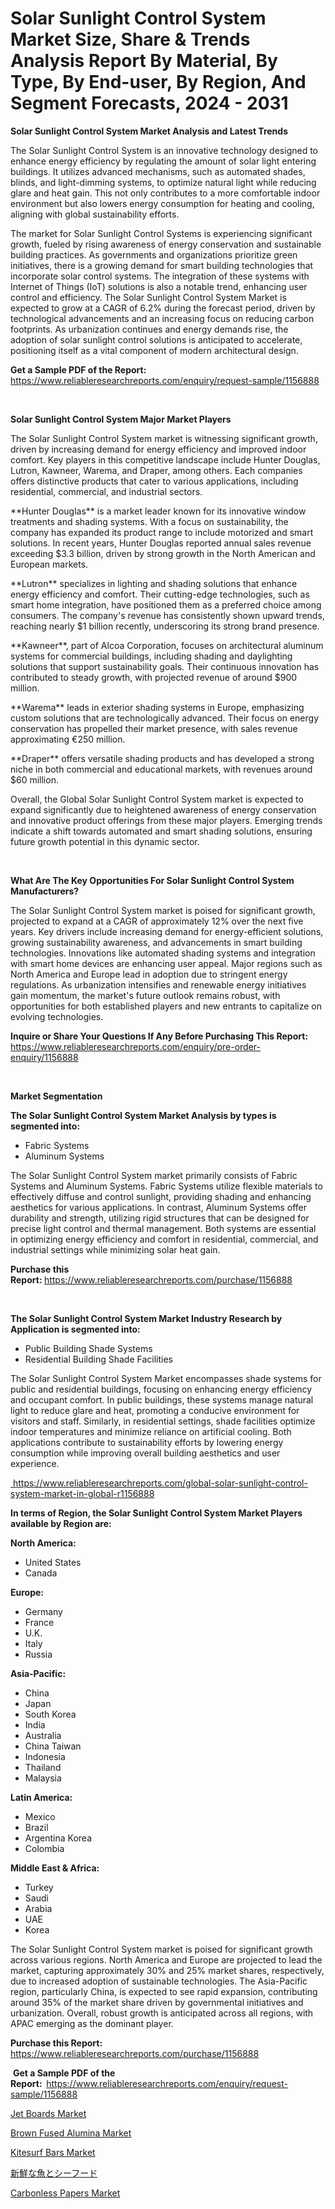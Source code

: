 <p><h1>Solar Sunlight Control System Market Size, Share & Trends Analysis Report By Material, By Type, By End-user, By Region, And Segment Forecasts, 2024 - 2031</h1></p><p><strong>Solar Sunlight Control System Market Analysis and Latest Trends</strong></p>
<p><p>The Solar Sunlight Control System is an innovative technology designed to enhance energy efficiency by regulating the amount of solar light entering buildings. It utilizes advanced mechanisms, such as automated shades, blinds, and light-dimming systems, to optimize natural light while reducing glare and heat gain. This not only contributes to a more comfortable indoor environment but also lowers energy consumption for heating and cooling, aligning with global sustainability efforts.</p><p>The market for Solar Sunlight Control Systems is experiencing significant growth, fueled by rising awareness of energy conservation and sustainable building practices. As governments and organizations prioritize green initiatives, there is a growing demand for smart building technologies that incorporate solar control systems. The integration of these systems with Internet of Things (IoT) solutions is also a notable trend, enhancing user control and efficiency. The Solar Sunlight Control System Market is expected to grow at a CAGR of 6.2% during the forecast period, driven by technological advancements and an increasing focus on reducing carbon footprints. As urbanization continues and energy demands rise, the adoption of solar sunlight control solutions is anticipated to accelerate, positioning itself as a vital component of modern architectural design.</p></p>
<p><strong>Get a Sample PDF of the Report:&nbsp;</strong> <a href="https://www.reliableresearchreports.com/enquiry/request-sample/1156888">https://www.reliableresearchreports.com/enquiry/request-sample/1156888</a></p>
<p>&nbsp;</p>
<p><strong>Solar Sunlight Control System Major Market Players</strong></p>
<p><p>The Solar Sunlight Control System market is witnessing significant growth, driven by increasing demand for energy efficiency and improved indoor comfort. Key players in this competitive landscape include Hunter Douglas, Lutron, Kawneer, Warema, and Draper, among others. Each companies offers distinctive products that cater to various applications, including residential, commercial, and industrial sectors.</p><p>**Hunter Douglas** is a market leader known for its innovative window treatments and shading systems. With a focus on sustainability, the company has expanded its product range to include motorized and smart solutions. In recent years, Hunter Douglas reported annual sales revenue exceeding $3.3 billion, driven by strong growth in the North American and European markets. </p><p>**Lutron** specializes in lighting and shading solutions that enhance energy efficiency and comfort. Their cutting-edge technologies, such as smart home integration, have positioned them as a preferred choice among consumers. The company's revenue has consistently shown upward trends, reaching nearly $1 billion recently, underscoring its strong brand presence.</p><p>**Kawneer**, part of Alcoa Corporation, focuses on architectural aluminum systems for commercial buildings, including shading and daylighting solutions that support sustainability goals. Their continuous innovation has contributed to steady growth, with projected revenue of around $900 million.</p><p>**Warema** leads in exterior shading systems in Europe, emphasizing custom solutions that are technologically advanced. Their focus on energy conservation has propelled their market presence, with sales revenue approximating €250 million.</p><p>**Draper** offers versatile shading products and has developed a strong niche in both commercial and educational markets, with revenues around $60 million. </p><p>Overall, the Global Solar Sunlight Control System market is expected to expand significantly due to heightened awareness of energy conservation and innovative product offerings from these major players. Emerging trends indicate a shift towards automated and smart shading solutions, ensuring future growth potential in this dynamic sector.</p></p>
<p>&nbsp;</p>
<p><strong>What Are The Key Opportunities For Solar Sunlight Control System Manufacturers?</strong></p>
<p><p>The Solar Sunlight Control System market is poised for significant growth, projected to expand at a CAGR of approximately 12% over the next five years. Key drivers include increasing demand for energy-efficient solutions, growing sustainability awareness, and advancements in smart building technologies. Innovations like automated shading systems and integration with smart home devices are enhancing user appeal. Major regions such as North America and Europe lead in adoption due to stringent energy regulations. As urbanization intensifies and renewable energy initiatives gain momentum, the market's future outlook remains robust, with opportunities for both established players and new entrants to capitalize on evolving technologies.</p></p>
<p><strong>Inquire or Share Your Questions If Any Before Purchasing This Report:</strong> <a href="https://www.reliableresearchreports.com/enquiry/pre-order-enquiry/1156888">https://www.reliableresearchreports.com/enquiry/pre-order-enquiry/1156888</a></p>
<p>&nbsp;</p>
<p><strong>Market Segmentation</strong></p>
<p><strong>The Solar Sunlight Control System Market Analysis by types is segmented into:</strong></p>
<p><ul><li>Fabric Systems</li><li>Aluminum Systems</li></ul></p>
<p><p>The Solar Sunlight Control System market primarily consists of Fabric Systems and Aluminum Systems. Fabric Systems utilize flexible materials to effectively diffuse and control sunlight, providing shading and enhancing aesthetics for various applications. In contrast, Aluminum Systems offer durability and strength, utilizing rigid structures that can be designed for precise light control and thermal management. Both systems are essential in optimizing energy efficiency and comfort in residential, commercial, and industrial settings while minimizing solar heat gain.</p></p>
<p><strong>Purchase this Report:&nbsp;</strong><a href="https://www.reliableresearchreports.com/purchase/1156888">https://www.reliableresearchreports.com/purchase/1156888</a></p>
<p>&nbsp;</p>
<p><strong>The Solar Sunlight Control System Market Industry Research by Application is segmented into:</strong></p>
<p><ul><li>Public Building Shade Systems</li><li>Residential Building Shade Facilities</li></ul></p>
<p><p>The Solar Sunlight Control System Market encompasses shade systems for public and residential buildings, focusing on enhancing energy efficiency and occupant comfort. In public buildings, these systems manage natural light to reduce glare and heat, promoting a conducive environment for visitors and staff. Similarly, in residential settings, shade facilities optimize indoor temperatures and minimize reliance on artificial cooling. Both applications contribute to sustainability efforts by lowering energy consumption while improving overall building aesthetics and user experience.</p></p>
<p><a href="https://www.reliableresearchreports.com/global-solar-sunlight-control-system-market-in-global-r1156888">&nbsp;https://www.reliableresearchreports.com/global-solar-sunlight-control-system-market-in-global-r1156888</a></p>
<p><strong>In terms of Region, the Solar Sunlight Control System Market Players available by Region are:</strong></p>
<p>
    <p> <strong> North America: </strong>
        <ul>
            <li>United States</li>
            <li>Canada</li>
        </ul>
        </p> 
    <p> <strong> Europe: </strong>
        <ul>
            <li>Germany</li>
            <li>France</li>
            <li>U.K.</li>
            <li>Italy</li>
            <li>Russia</li>
        </ul>
        </p> 
    <p> <strong> Asia-Pacific: </strong>
        <ul>
            <li>China</li>
            <li>Japan</li>
            <li>South Korea</li>
            <li>India</li>
            <li>Australia</li>
            <li>China Taiwan</li>
            <li>Indonesia</li>
            <li>Thailand</li>
            <li>Malaysia</li>
        </ul>
        </p> 
    <p> <strong> Latin America: </strong>
        <ul>
            <li>Mexico</li>
            <li>Brazil</li>
            <li>Argentina Korea</li>
            <li>Colombia</li>
        </ul>
        </p> 
    <p> <strong> Middle East & Africa: </strong>
        <ul>
            <li>Turkey</li>
            <li>Saudi</li>
            <li>Arabia</li>
            <li>UAE</li>
            <li>Korea</li>
        </ul>
    </p>
    </p>
<p><p>The Solar Sunlight Control System market is poised for significant growth across various regions. North America and Europe are projected to lead the market, capturing approximately 30% and 25% market shares, respectively, due to increased adoption of sustainable technologies. The Asia-Pacific region, particularly China, is expected to see rapid expansion, contributing around 35% of the market share driven by governmental initiatives and urbanization. Overall, robust growth is anticipated across all regions, with APAC emerging as the dominant player.</p></p>
<p><strong>Purchase this Report: </strong><a href="https://www.reliableresearchreports.com/purchase/1156888">https://www.reliableresearchreports.com/purchase/1156888</a></p>
<p>&nbsp;<strong>Get a Sample PDF of the Report:&nbsp;&nbsp;</strong><a href="https://www.reliableresearchreports.com/enquiry/request-sample/1156888">https://www.reliableresearchreports.com/enquiry/request-sample/1156888</a></p>
<p><strong></strong></p>
<p><p><a href="https://medium.com/@jereoman56456/the-growth-of-the-jet-boards-market-has-been-significant-driven-by-various-critical-factors-86bf56b78ecb">Jet Boards Market</a></p><p><a href="https://www.linkedin.com/pulse/global-brown-fused-alumina-market-analysis-trends-q1g5f?trackingId=dA0Lspo0RbOKwpKO3hpB3g%3D%3D">Brown Fused Alumina Market</a></p><p><a href="https://medium.com/@ericcker6854/this-report-aims-to-deliver-an-in-depth-analysis-of-the-global-kitesurf-bars-market-offering-both-0003f2825833">Kitesurf Bars Market</a></p><p><a href="https://medium.com/@marlanamarvn/fresh-fishes-and-seafoods-market-%E3%81%AF-%E3%82%B3%E3%82%B9%E3%83%88%E7%AE%A1%E7%90%86%E3%81%A8%E5%8A%B9%E7%8E%87%E5%90%91%E4%B8%8A%E3%82%92%E5%84%AA%E5%85%88%E3%81%97%E3%81%BE%E3%81%99-%E3%81%95%E3%82%89%E3%81%AB-%E5%A0%B1%E5%91%8A%E6%9B%B8%E3%81%AF%E5%B8%82%E5%A0%B4%E3%81%AE%E9%9C%80%E8%A6%81%E9%9D%A2%E3%81%A8%E4%BE%9B%E7%B5%A6%E9%9D%A2%E3%81%AE%E4%B8%A1%E6%96%B9%E3%82%92%E3%82%AB%E3%83%90%E3%83%BC%E3%81%97%E3%81%A6%E3%81%84%E3%81%BE%E3%81%99-fresh-fishes-809567851fe6">新鮮な魚とシーフード</a></p><p><a href="https://www.linkedin.com/pulse/emerging-opportunities-challenges-global-carbonless-j4o8f?trackingId=2rGoixMoTR2D%2BnJcbR5V2g%3D%3D">Carbonless Papers Market</a></p></p>